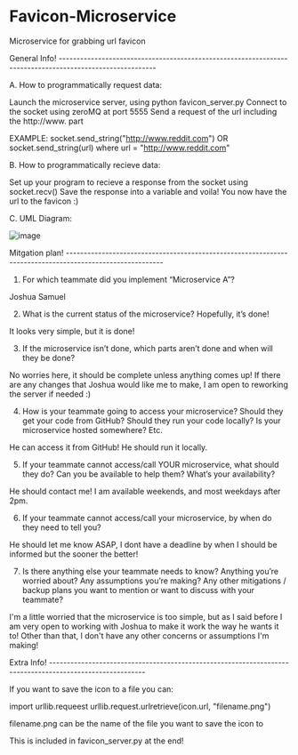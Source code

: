 # Favicon-Microservice
Microservice for grabbing url favicon

General Info! ---------------------------------------------------------------------------------------------------------

A. How to programmatically request data:

Launch the microservice server, using python favicon_server.py
Connect to the socket using zeroMQ at port 5555
Send a request of the url including the http://www. part

EXAMPLE: socket.send_string("http://www.reddit.com") OR socket.send_string(url) where url = "http://www.reddit.com"
 
B. How to programmatically recieve data:

Set up your program to recieve a response from the socket using socket.recv()
Save the response into a variable and voila! You now have the url to the favicon :)

C. UML Diagram:

![image](https://github.com/lacimonsrud/Favicon-Microservice/assets/114252570/bd4a8c51-e289-4b19-a029-ee9a92182dff)

Mitgation plan! ---------------------------------------------------------------------------------------------------------

1. For which teammate did you implement “Microservice A”?

  Joshua Samuel

2. What is the current status of the microservice? Hopefully, it’s done!

  It looks very simple, but it is done!

3. If the microservice isn’t done, which parts aren’t done and when will they be done?

  No worries here, it should be complete unless anything comes up! If there are any changes that Joshua would like me to make, I am
  open to reworking the server if needed :)

4. How is your teammate going to access your microservice? Should they get your code from GitHub? Should they run your code locally? Is your microservice hosted somewhere? Etc.

  He can access it from GitHub! He should run it locally.

5. If your teammate cannot access/call YOUR microservice, what should they do? Can you be available to help them? What’s your availability?

  He should contact me! I am available weekends, and most weekdays after 2pm.

6. If your teammate cannot access/call your microservice, by when do they need to tell you?

  He should let me know ASAP, I dont have a deadline by when I should be informed but the sooner the better!

7. Is there anything else your teammate needs to know? Anything you’re worried about? Any assumptions you’re making? Any other mitigations / backup plans you want to mention or want to discuss with your teammate?

  I'm a little worried that the microservice is too simple, but as I said before I am very open to working with Joshua to make it work the way he wants it to!
  Other than that, I don't have any other concerns or assumptions I'm making!

Extra Info! ---------------------------------------------------------------------------------------------------------

If you want to save the icon to a file you can:

import urllib.requeest
urllib.request.urlretrieve(icon.url, "filename.png")

filename.png can be the name of the file you want to save the icon to

This is included in favicon_server.py at the end!
